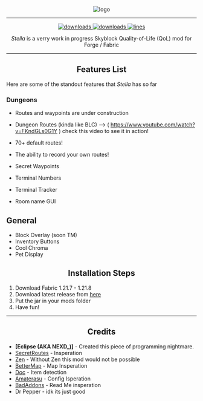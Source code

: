 <p align="center">
  <img alt="logo" src="https://i.imgur.com/uaTiLVS.png" /
</p>

***
<p align="center">
  <a href="https://github.com/Eclipse-5214/stella/releases" target="_blank">
    <img alt="downloads" src="https://img.shields.io/github/v/release/Eclipse-5214/stella?color=ad03fc&style=flat-square" />
  </a>
  <a href="https://github.com/Eclipse-5214/stella/releases" target="_blank">
    <img alt="downloads" src="https://img.shields.io/github/downloads/Eclipse-5214/stella/total?color=ad03fc&style=flat-square" />
  </a>
  <a href="https://github.com/Eclipse-5214/stella/">
    <img src="https://tokei.rs/b1/github/Eclipse-5214/stella?category=code&color=ad03fc&style=flat-square" alt="lines">
  </a>
</p>

<p align="center" id="description"><em>Stella</em> is a verry work in progress Skyblock Quality-of-Life (QoL) mod for Forge / Fabric</p>

---

<h2 align="center">Features List</h2>

<p>Here are some of the standout features that <em>Stella</em> has so far</p>

### **Dungeons**
- Routes and waypoints are under construction
- Dungeon Routes (kinda like BLC)
  --> ( https://www.youtube.com/watch?v=FKndGLs0G1Y ) check this video to see it in action!
- 70+ default routes!
- The ability to record your own routes!
- Secret Waypoints
  
- Terminal Numbers
- Terminal Tracker
- Room name GUI

## **General**
- Block Overlay (soon TM)
- Inventory Buttons
- Cool Chroma
- Pet Display

<h2 align="center">Installation Steps</h2>

1. Download Fabric 1.21.7 - 1.21.8
2. Download latest release from [here](https://github.com/Eclipse-5214/stella/releases)
3. Put the jar in your mods folder
4. Have fun!
   
---

<h2 align="center">Credits</h2>

- **[Eclipse (AKA NEXD_)]** - Created this piece of programming nightmare.  
- [SecretRoutes](https://github.com/yourboykyle/SecretRoutes/) - Insperation
- [Zen](https://github.com/StellariumMC/zen) - Without Zen this mod would not be possible
- [BetterMap](https://github.com/BetterMap/BetterMap/) - Map Insperation
- [Doc](https://github.com/DocilElm/Doc/) - Item detection
- [Amaterasu](https://github.com/DocilElm/Amaterasu/) - Config Isperation
- [BadAddons](https://github.com/mehdii000/BadAddons/) - Read Me insperation
- Dr Pepper - idk its just good
